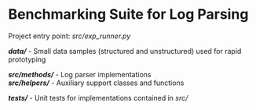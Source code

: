 # Benchmarking Suite for Log Parsing

Project entry point: *src/exp_runner.py*

***data/*** - Small data samples (structured and unstructured) used for rapid prototyping  

***src/methods/*** - Log parser implementations  
***src/helpers/*** - Auxiliary support classes and functions  

***tests/*** - Unit tests for implementations contained in *src/*
